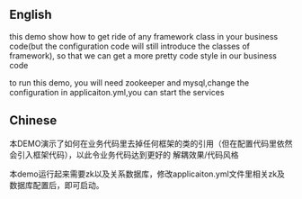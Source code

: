## English
this demo show how to get ride of any framework class in your business code(but the configuration code will still introduce the classes of framework), so that we can get a more pretty code style in our business code

to run this demo, you will need zookeeper and mysql,change the configuration in applicaiton.yml,you can start the services


## Chinese
本DEMO演示了如何在业务代码里去掉任何框架的类的引用（但在配置代码里依然会引入框架代码），以此令业务代码达到更好的 解耦效果/代码风格 

本demo运行起来需要zk以及关系数据库，修改applicaiton.yml文件里相关zk及数据库配置后，即可启动。